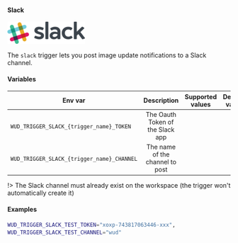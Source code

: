 #### Slack
![logo](slack.png)

The ```slack``` trigger lets you post image update notifications to a Slack channel.

#### Variables

| Env var                                        | Description                      | Supported values | Default value |
| ---------------------------------------------- |:--------------------------------:|:----------------:|:-------------:| 
| ```WUD_TRIGGER_SLACK_{trigger_name}_TOKEN```   | The Oauth Token of the Slack app |                  |               |
| ```WUD_TRIGGER_SLACK_{trigger_name}_CHANNEL``` | The name of the channel to post  |                  |               |

!> The Slack channel must already exist on the workspace (the trigger won't automatically create it)

#### Examples

```bash
WUD_TRIGGER_SLACK_TEST_TOKEN="xoxp-743817063446-xxx",
WUD_TRIGGER_SLACK_TEST_CHANNEL="wud"
```
